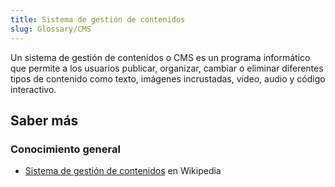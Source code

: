 ```yaml
---
title: Sistema de gestión de contenidos
slug: Glossary/CMS
---
```


Un sistema de gestión de contenidos o CMS es un programa informático que permite a los usuarios publicar, organizar, cambiar o eliminar diferentes tipos de contenido como texto, imágenes incrustadas, video, audio y código interactivo.

## Saber más

### Conocimiento general

- [Sistema de gestión de contenidos](https://es.wikipedia.org/wiki/Sistema_de_gestión_de_contenidos) en Wikipedia
